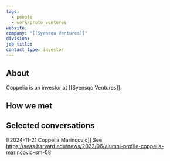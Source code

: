 ```yaml
---
tags:
  - people
  - work/proto_ventures
website: 
company: "[[Syensqo Ventures]]"
division: 
job title: 
contact_type: investor
---
```

## About
Coppelia is an investor at [[Syensqo Ventures]].

## How we met


## Selected conversations
[[2024-11-21 Coppelia Marincovic]]
See https://seas.harvard.edu/news/2022/06/alumni-profile-coppelia-marincovic-sm-08